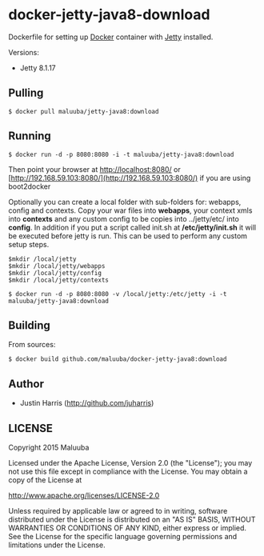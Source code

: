 # docker-jetty-java8-download

Dockerfile for setting up [Docker](https://github.com/dotcloud/docker) container with [Jetty](http://www.eclipse.org/jetty/) installed.

Versions:

* Jetty 8.1.17

## Pulling

    $ docker pull maluuba/jetty-java8:download

## Running

    $ docker run -d -p 8080:8080 -i -t maluuba/jetty-java8:download

Then point your browser at [http://localhost:8080/](http://localhost:8080/)
or [http://192.168.59.103:8080/](http://192.168.59.103:8080/) if you are using boot2docker

Optionally you can create a local folder with sub-folders for: webapps, config and contexts. Copy your war files into __webapps__, your context xmls into __contexts__ and any custom config to be copies into ../jetty/etc/ into __config__. In addition if you put a script called init.sh at __/etc/jetty/init.sh__ it will be executed before jetty is run. This can be used to perform any custom setup steps.   

    $mkdir /local/jetty
    $mkdir /local/jetty/webapps
    $mkdir /local/jetty/config
    $mkdir /local/jetty/contexts
    
    $ docker run -d -p 8080:8080 -v /local/jetty:/etc/jetty -i -t maluuba/jetty-java8:download


    
## Building

From sources:

    $ docker build github.com/maluuba/docker-jetty-java8:download
    
## Author

  * Justin Harris (http://github.com/juharris)

## LICENSE

Copyright 2015 Maluuba

Licensed under the Apache License, Version 2.0 (the "License");
you may not use this file except in compliance with the License.
You may obtain a copy of the License at

  http://www.apache.org/licenses/LICENSE-2.0

Unless required by applicable law or agreed to in writing, software
distributed under the License is distributed on an "AS IS" BASIS,
WITHOUT WARRANTIES OR CONDITIONS OF ANY KIND, either express or implied.
See the License for the specific language governing permissions and
limitations under the License.    
